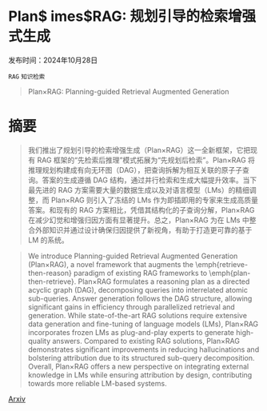 # Plan$	imes$RAG: 规划引导的检索增强式生成

发布时间：2024年10月28日

`RAG` `知识检索`

> Plan$\times$RAG: Planning-guided Retrieval Augmented Generation

# 摘要

> 我们推出了规划引导的检索增强生成（Plan×RAG）这一全新框架，它把现有 RAG 框架的“先检索后推理”模式拓展为“先规划后检索”。Plan×RAG 将推理规划构建成有向无环图（DAG），把查询拆解为相互关联的原子子查询。答案的生成遵循 DAG 结构，通过并行检索和生成大幅提升效率。当下最先进的 RAG 方案需要大量的数据生成以及对语言模型（LMs）的精细调整，而 Plan×RAG 则引入了冻结的 LMs 作为即插即用的专家来生成高质量答案。和现有的 RAG 方案相比，凭借其结构化的子查询分解，Plan×RAG 在减少幻觉和增强归因方面有显著提升。总之，Plan×RAG 为在 LMs 中整合外部知识并通过设计确保归因提供了新视角，有助于打造更可靠的基于 LM 的系统。

> We introduce Planning-guided Retrieval Augmented Generation (Plan$\times$RAG), a novel framework that augments the \emph{retrieve-then-reason} paradigm of existing RAG frameworks to \emph{plan-then-retrieve}. Plan$\times$RAG formulates a reasoning plan as a directed acyclic graph (DAG), decomposing queries into interrelated atomic sub-queries. Answer generation follows the DAG structure, allowing significant gains in efficiency through parallelized retrieval and generation. While state-of-the-art RAG solutions require extensive data generation and fine-tuning of language models (LMs), Plan$\times$RAG incorporates frozen LMs as plug-and-play experts to generate high-quality answers. Compared to existing RAG solutions, Plan$\times$RAG demonstrates significant improvements in reducing hallucinations and bolstering attribution due to its structured sub-query decomposition. Overall, Plan$\times$RAG offers a new perspective on integrating external knowledge in LMs while ensuring attribution by design, contributing towards more reliable LM-based systems.

[Arxiv](https://arxiv.org/abs/2410.20753)